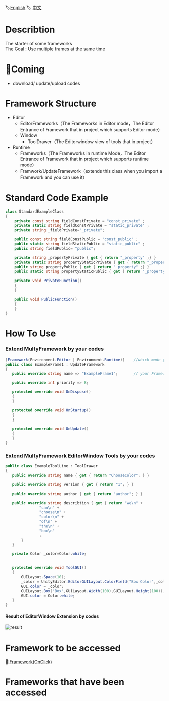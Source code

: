 🏷[English](https://github.com/OnClick9927/MutiFramework/blob/master/README.md) 🏷 [中文](https://github.com/OnClick9927/MutiFramework/blob/master/%E8%AF%BB%E6%88%91.md)
# Describtion
The starter of some frameworks   
The Goal : Use multiple frames at the same time
# 🥚Coming 
* download/ update/upload codes
# Framework Structure
* Editor
  * EditorFrameworks（The Frameworks in Editor mode，The Editor Entrance of Framework that in project which supports Editor mode）
  * Window
    * ToolDrawer（The Editorwindow view of tools that in project）
* Runtime
  * Frameworks（The Frameworks in runtime Mode，The Editor Entrance of Framework that in project which supports runtime mode）
  * Framwork/UpdateFramework（extends this class when you import a Framework and you can use it）
  
# Standard Code Example
``` csharp
class StandardExampleClass
{
    private const string fieldConstPrivate = "const_private" ;
    private static string fieldConstPrivate = "static_private" ;
    private string _fieldPrivate="_private";

    public const string fieldConstPublic = "const_public" ;
    public static string fieldStaticPublic = "static_public" ;
    public string fieldPublic= "public";

    private string _propertyPrivate { get { return "_property" ;} }
    private static string propertyStaticPrivate { get { return "_property" ;} }
    public string propertyPublic { get { return "_property" ;} }
    public static string propertyStaticPublic { get { return "_property" ;} }

    private void PrivateFunction()
    {
    }

    public void PublicFunction()
    {
    }
}
```


# How To Use

 ### Extend MultyFramework by your codes
 ``` csharp
 [Framework(Environment.Editor | Environment.Runtime)]    //which mode your Framework suport
public class ExampleFrame1 : UpdateFramework
{
    public override string name => "ExampleFrame1";       // your Framework name

    public override int priority => 8;            

    protected override void OnDispose()
    {    
    }

    protected override void OnStartup()
    {   
    }

    protected override void OnUpdate()
    {   
    }
}
 ```
  ### Extend MultyFramework EditorWindow Tools by your codes
 ``` csharp
public class ExampleToolLine : ToolDrawer
{
    public override string name { get { return "ChooseColor"; } }

    public override string version { get { return "1"; } }

    public override string author { get { return "author"; } }

    public override string describtion { get { return "we\n" +
                "can\n" +
                "choose\n" +
                "color\n" +
                "of\n" +
                "the\n" +
                "box\n"
                ;
        }
    }

    private Color _color=Color.white;


    protected override void ToolGUI()
    {
        GUILayout.Space(10);
        _color = UnityEditor.EditorGUILayout.ColorField("Box Color",_color);
        GUI.color = _color;
        GUILayout.Box("Box",GUILayout.Width(100),GUILayout.Height(100));
        GUI.color = Color.white;
    }
}
 ```

 
 #### Result of EditorWindow Extension by codes
 ![result](http://file.liangxiegame.com/8d019686-a36b-4930-89ea-8b7c469863bb.png)

# Framework to be accessed
🥚[IFramework(OnClick)](https://github.com/OnClick9927/IFramework)

# Frameworks that have been accessed


  

